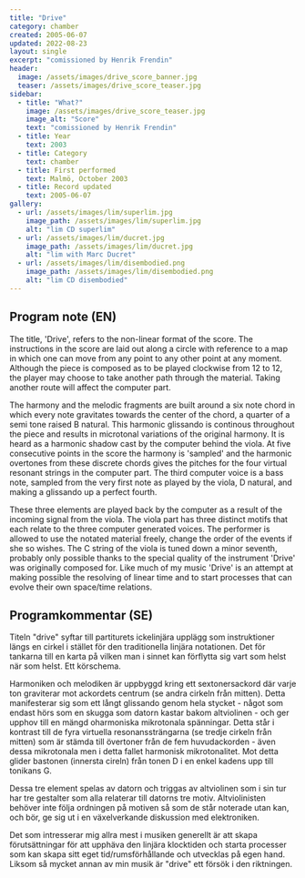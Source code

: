 ```yaml
---
title: "Drive"
category: chamber
created: 2005-06-07
updated: 2022-08-23
layout: single
excerpt: "comissioned by Henrik Frendin"
header:
  image: /assets/images/drive_score_banner.jpg
  teaser: /assets/images/drive_score_teaser.jpg
sidebar:
  - title: "What?"
    image: /assets/images/drive_score_teaser.jpg
    image_alt: "Score"
    text: "comissioned by Henrik Frendin"
  - title: Year
    text: 2003
  - title: Category
    text: chamber
  - title: First performed
    text: Malmö, October 2003
  - title: Record updated
    text: 2005-06-07
gallery:
  - url: /assets/images/lim/superlim.jpg
    image_path: /assets/images/lim/superlim.jpg
    alt: "lim CD superlim"
  - url: /assets/images/lim/ducret.jpg
    image_path: /assets/images/lim/ducret.jpg
    alt: "lim with Marc Ducret"
  - url: /assets/images/lim/disembodied.png
    image_path: /assets/images/lim/disembodied.png
    alt: "lim CD disembodied"
---
```

<h2>Program note (EN)</h2>
The title, 'Drive', refers to the non-linear format of the score. The instructions in the score are laid out along a circle with reference to a map in which one can move from any point to any other point at any moment. Although the piece is composed as to be played clockwise from 12 to 12, the player may choose to take another path through the material. Taking another route will affect the computer part.



The harmony and the melodic fragments are built around a six note chord in which every note gravitates towards the center of the chord, a quarter of a semi tone raised B natural. This harmonic glissando is continous throughout the piece and results in microtonal variations of the original harmony. It is heard as a harmonic shadow cast by the computer behind the viola. At five consecutive points in the score the harmony is 'sampled' and the harmonic overtones from these discrete chords gives the pitches for the four virtual resonant strings in the computer part. The third computer voice is a bass note, sampled from the very first note as played by the viola, D natural, and making a glissando up a perfect fourth.



These three elements are played back by the computer as a result of the incoming signal from the viola. The viola part has three distinct motifs that each relate to the three computer generated voices. The performer is allowed to use the notated material freely, change the order of the events if she so wishes. The C string of the viola is tuned down a minor seventh, probably only possible thanks to the special quality of the instrument 'Drive' was originally composed for. Like much of my music 'Drive' is an attempt at making possible the resolving of linear time and to start processes that can evolve their own space/time relations.

<h2>Programkommentar (SE)</h2>
Titeln "drive" syftar till partiturets ickelinjära upplägg som instruktioner längs en cirkel i stället för den traditionella linjära notationen. Det för tankarna till en karta på vilken man i sinnet kan förflytta sig vart som helst när som helst. Ett körschema.



Harmoniken och melodiken är uppbyggd kring ett sextonersackord där varje ton graviterar mot ackordets centrum (se andra cirkeln från mitten). Detta manifesterar sig som ett långt glissando genom hela stycket - något som endast hörs som en skugga som datorn kastar bakom altviolinen - och ger upphov till en mängd oharmoniska mikrotonala spänningar. Detta står i kontrast till de fyra virtuella resonanssträngarna (se tredje cirkeln från mitten) som är stämda till övertoner från de fem huvudackorden - även dessa mikrotonala men i detta fallet harmonisk mikrotonalitet. Mot detta glider bastonen (innersta cireln) från tonen D i en enkel kadens upp till tonikans G.



Dessa tre element spelas av datorn och triggas av altviolinen som i sin tur har tre gestalter som alla relaterar till datorns tre motiv. Altviolinisten behöver inte följa ordningen på motiven så som de står noterade utan kan, och bör, ge sig ut i en växelverkande diskussion med elektroniken.



Det som intresserar mig allra mest i musiken generellt är att skapa förutsättningar för att upphäva den linjära klocktiden och starta processer som kan skapa sitt eget tid/rumsförhållande och utvecklas på egen hand. Liksom så mycket annan av min musik är "drive" ett försök i den riktningen.





 
